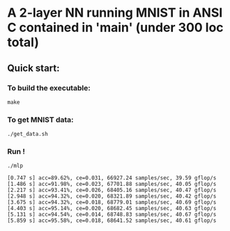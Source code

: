 # A 2-layer NN running MNIST in ANSI C contained in 'main' (under 300 loc total)

## Quick start:

### To build the executable:
```
make
```
### To get MNIST data:
```
./get_data.sh
```
### Run !
```
./mlp
```

```
[0.747 s] acc=89.62%, ce=0.031, 66927.24 samples/sec, 39.59 gflop/s
[1.486 s] acc=91.98%, ce=0.023, 67701.88 samples/sec, 40.05 gflop/s
[2.217 s] acc=93.41%, ce=0.026, 68405.16 samples/sec, 40.47 gflop/s
[2.948 s] acc=94.32%, ce=0.020, 68321.89 samples/sec, 40.42 gflop/s
[3.675 s] acc=94.32%, ce=0.018, 68779.01 samples/sec, 40.69 gflop/s
[4.403 s] acc=95.14%, ce=0.020, 68682.45 samples/sec, 40.63 gflop/s
[5.131 s] acc=94.54%, ce=0.014, 68748.83 samples/sec, 40.67 gflop/s
[5.859 s] acc=95.58%, ce=0.018, 68641.52 samples/sec, 40.61 gflop/s
```

